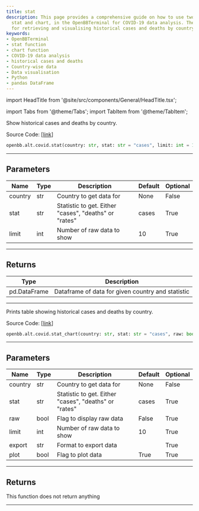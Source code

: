 ```yaml
---
title: stat
description: This page provides a comprehensive guide on how to use two functions,
  stat and chart, in the OpenBBTerminal for COVID-19 data analysis. They are used
  for retrieving and visualising historical cases and deaths by country.
keywords:
- OpenBBTerminal
- stat function
- chart function
- COVID-19 data analysis
- historical cases and deaths
- Country-wise data
- Data visualisation
- Python
- pandas DataFrame
---
```


import HeadTitle from '@site/src/components/General/HeadTitle.tsx';

<HeadTitle title="alt.covid.stat - Reference | OpenBB SDK Docs" />

import Tabs from '@theme/Tabs';
import TabItem from '@theme/TabItem';

<Tabs>
<TabItem value="model" label="Model" default>

Show historical cases and deaths by country.

Source Code: [[link](https://github.com/OpenBB-finance/OpenBBTerminal/tree/main/openbb_terminal/alternative/covid/covid_model.py#L136)]

```python
openbb.alt.covid.stat(country: str, stat: str = "cases", limit: int = 10)
```

---

## Parameters

| Name | Type | Description | Default | Optional |
| ---- | ---- | ----------- | ------- | -------- |
| country | str | Country to get data for | None | False |
| stat | str | Statistic to get.  Either "cases", "deaths" or "rates" | cases | True |
| limit | int | Number of raw data to show | 10 | True |


---

## Returns

| Type | Description |
| ---- | ----------- |
| pd.DataFrame | Dataframe of data for given country and statistic |
---

</TabItem>
<TabItem value="view" label="Chart">

Prints table showing historical cases and deaths by country.

Source Code: [[link](https://github.com/OpenBB-finance/OpenBBTerminal/tree/main/openbb_terminal/alternative/covid/covid_view.py#L172)]

```python
openbb.alt.covid.stat_chart(country: str, stat: str = "cases", raw: bool = False, limit: int = 10, export: str = "", plot: bool = True)
```

---

## Parameters

| Name | Type | Description | Default | Optional |
| ---- | ---- | ----------- | ------- | -------- |
| country | str | Country to get data for | None | False |
| stat | str | Statistic to get.  Either "cases", "deaths" or "rates" | cases | True |
| raw | bool | Flag to display raw data | False | True |
| limit | int | Number of raw data to show | 10 | True |
| export | str | Format to export data |  | True |
| plot | bool | Flag to plot data | True | True |


---

## Returns

This function does not return anything

---

</TabItem>
</Tabs>
